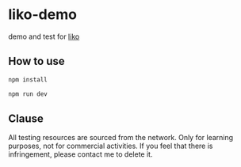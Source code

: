 # liko-demo

demo and test for [liko](https://github.com/letmaker/liko)

## How to use

```bash
npm install
```

```bash
npm run dev
```

## Clause
All testing resources are sourced from the network.
Only for learning purposes, not for commercial activities.
If you feel that there is infringement, please contact me to delete it.